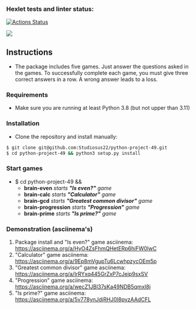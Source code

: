 ### Hexlet tests and linter status:
[![Actions Status](https://github.com/Studiosus22/python-project-49/workflows/hexlet-check/badge.svg)](https://github.com/Studiosus22/python-project-49/actions)

<a href="https://codeclimate.com/github/Studiosus22/python-project-49/maintainability"><img src="https://api.codeclimate.com/v1/badges/67f6c2c309719fb9cb9b/maintainability" /></a>

## Instructions
* The package includes five games. Just answer the questions asked in the games. To successfully complete each game, you must give three correct answers in a row. A wrong answer leads to a loss.


### Requirements
* Make sure you are running at least Python 3.8 (but not upper than 3.11)


### Installation
* Clone the repository and install manually:
```bash
$ git clone git@github.com:Studiosus22/python-project-49.git
$ cd python-project-49 && python3 setup.py install
```


### Start games
* $ cd python-project-49 &&
  * **brain-even**  _starts **"Is even?"** game_
  * **brain-calc**  _starts **"Calculator"** game_
  * **brain-gcd**  _starts **"Greatest common divisor"** game_
  * **brain-progression**  _starts **"Progression"** game_
  * **brain-prime**  _starts **"Is prime?"** game_


### Demonstration (asciinema's)
1. Package install and "Is even?" game asciinema:  https://asciinema.org/a/HyO4ZsFhmQHetERp6hiFW0lwC
1. "Calculator" game asciinema: https://asciinema.org/a/9Ep8mVgupTu6LcwhpzycOEm5p
1. "Greatest common divisor" game asciinema: https://asciinema.org/a/IrRYxq445GrZxP7cJeip9sxSV
1. "Progression" game asciinema: https://asciinema.org/a/wecZ1JBl37sKa49NDB5qmxI8j
1. "Is prime?" game asciinema: https://asciinema.org/a/5v778ynJdjRHJ0I8pvzAAdCFL

